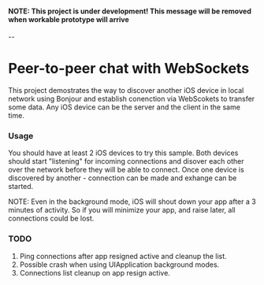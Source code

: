 #### NOTE: This project is under development! This message will be removed when workable prototype will arrive

--

# Peer-to-peer chat with WebSockets

This project demostrates the way to discover another iOS device in local network using Bonjour and establish conenction via WebScokets to transfer some data.
Any iOS device can be the server and the client in the same time.

### Usage

You should have at least 2 iOS devices to try this sample. Both devices should start "listening" for incoming connections and disover each other over the network before they will be able to connect. Once one device is discovered by another - connection can be made and exhange can be started.

NOTE: Even in the background mode, iOS will shout down your app after a 3 minutes of activity. So if you will minimize your app, and raise later, all connections could be lost.

### TODO
1. Ping connections after app resigned active and cleanup the list.
2. Possible crash when using UIApplication background modes.
3. Connections list cleanup on app resign active.